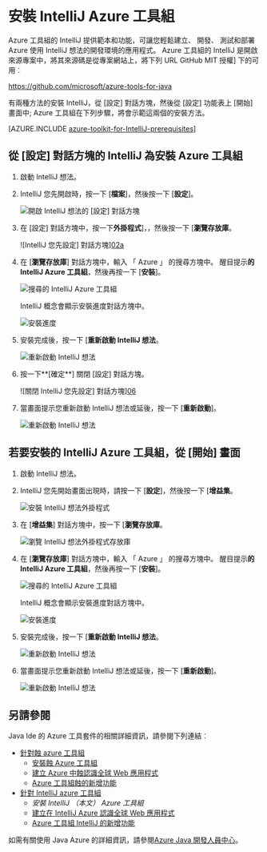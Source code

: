 <properties
    pageTitle="安裝 IntelliJ Azure 工具組 |Microsoft Azure"
    description="瞭解如何安裝 IntelliJ 概念 Azure 工具組。"
    services=""
    documentationCenter="java"
    authors="rmcmurray"
    manager="wpickett"
    editor=""/>

<tags
    ms.service="multiple"
    ms.workload="na"
    ms.tgt_pltfrm="multiple"
    ms.devlang="Java"
    ms.topic="article"
    ms.date="08/11/2016" 
    ms.author="robmcm"/>

# <a name="installing-the-azure-toolkit-for-intellij"></a>安裝 IntelliJ Azure 工具組

Azure 工具組的 IntelliJ 提供範本和功能，可讓您輕鬆建立、 開發、 測試和部署 Azure 使用 IntelliJ 想法的開發環境的應用程式。 Azure 工具組的 IntelliJ 是開啟來源專案中，將其來源碼是從專案網站上，將下列 URL GitHub MIT 授權] 下的可用︰

<https://github.com/microsoft/azure-tools-for-java>

有兩種方法的安裝 IntelliJ，從 [設定] 對話方塊，然後從 [設定] 功能表上 [開始] 畫面中; Azure 工具組在下列步驟，將會示範這兩個的安裝方法。

[AZURE.INCLUDE [azure-toolkit-for-IntelliJ-prerequisites](../includes/azure-toolkit-for-intellij-prerequisites.md)]

## <a name="to-install-the-azure-toolkit-for-intellij-from-the-settings-dialog-box"></a>從 [設定] 對話方塊的 IntelliJ 為安裝 Azure 工具組

1. 啟動 IntelliJ 想法。

1. IntelliJ 您先開啟時，按一下 [**檔案**]，然後按一下 [**設定**]。

    ![開啟 IntelliJ 想法的 [設定] 對話方塊][01a]

1. 在 [設定] 對話方塊中，按一下**外掛程式**]，，然後按一下 [**瀏覽存放庫**。

    ![IntelliJ 您先設定] 對話方塊][02a]

1. 在 [**瀏覽存放庫**] 對話方塊中，輸入 「 Azure 」 的搜尋方塊中。 醒目提示**的 IntelliJ Azure 工具組**，然後再按一下 [**安裝**]。

    ![搜尋的 IntelliJ Azure 工具組][03]

    IntelliJ 概念會顯示安裝進度對話方塊中。

    ![安裝進度][04]

1. 安裝完成後，按一下 [**重新啟動 IntelliJ 想法**。

    ![重新啟動 IntelliJ 想法][05]

1. 按一下**[確定**] 關閉 [設定] 對話方塊。

    ![關閉 IntelliJ 您先設定] 對話方塊][06]

1. 當畫面提示您重新啟動 IntelliJ 想法或延後，按一下 [**重新啟動**]。

    ![重新啟動 IntelliJ 想法][07]

## <a name="to-install-the-azure-toolkit-for-intellij-from-the-start-screen"></a>若要安裝的 IntelliJ Azure 工具組，從 [開始] 畫面

1. 啟動 IntelliJ 想法。

1. IntelliJ 您先開始畫面出現時，請按一下 [**設定**]，然後按一下 [**增益集**。

    ![安裝 IntelliJ 想法外掛程式][01b]

1. 在 [**增益集**] 對話方塊中，按一下 [**瀏覽存放庫**。

    ![瀏覽 IntelliJ 想法外掛程式存放庫][02b]

1. 在 [**瀏覽存放庫**] 對話方塊中，輸入 「 Azure 」 的搜尋方塊中。 醒目提示**的 IntelliJ Azure 工具組**，然後再按一下 [**安裝**]。

    ![搜尋的 IntelliJ Azure 工具組][03]

    IntelliJ 概念會顯示安裝進度對話方塊中。

    ![安裝進度][04]

1. 安裝完成後，按一下 [**重新啟動 IntelliJ 想法**。

    ![重新啟動 IntelliJ 想法][05]

1. 當畫面提示您重新啟動 IntelliJ 想法或延後，按一下 [**重新啟動**]。

    ![重新啟動 IntelliJ 想法][07]

## <a name="see-also"></a>另請參閱

Java Ide 的 Azure 工具套件的相關詳細資訊，請參閱下列連結︰

- [針對蝕 azure 工具組]
  - [安裝蝕 Azure 工具組]
  - [建立 Azure 中蝕認識全球 Web 應用程式]
  - [Azure 工具組蝕的新增功能]
- [針對 IntelliJ azure 工具組]
  - *安裝 IntelliJ （本文） Azure 工具組*
  - [建立在 IntelliJ Azure 認識全球 Web 應用程式]
  - [Azure 工具組 IntelliJ 的新增功能]

如需有關使用 Java Azure 的詳細資訊，請參閱[Azure Java 開發人員中心]。

<!-- URL List -->

[針對蝕 azure 工具組]: ./azure-toolkit-for-eclipse.md
[針對 IntelliJ azure 工具組]: ./azure-toolkit-for-intellij.md
[建立 Azure 中蝕認識全球 Web 應用程式]: ./app-service-web/app-service-web-eclipse-create-hello-world-web-app.md
[建立在 IntelliJ Azure 認識全球 Web 應用程式]: ./app-service-web/app-service-web-intellij-create-hello-world-web-app.md
[安裝蝕 Azure 工具組]: ./azure-toolkit-for-eclipse-installation.md
[Installing the Azure Toolkit for IntelliJ]: ./azure-toolkit-for-intellij-installation.md
[Azure 工具組蝕的新增功能]: ./azure-toolkit-for-eclipse-whats-new.md
[Azure 工具組 IntelliJ 的新增功能]: ./azure-toolkit-for-intellij-whats-new.md

[Azure Java 開發人員中心]: https://azure.microsoft.com/develop/java/

<!-- IMG List -->

[01a]: ./media/azure-toolkit-for-intellij-installation/01-intellij-file-settings.png
[01b]: ./media/azure-toolkit-for-intellij-installation/01-intellij-configure-dropdown.png
[02a]: ./media/azure-toolkit-for-intellij-installation/02-intellij-settings-dialog.png
[02b]: ./media/azure-toolkit-for-intellij-installation/02-intellij-plugins-dialog.png
[03]: ./media/azure-toolkit-for-intellij-installation/03-intellij-browse-repositories.png
[04]: ./media/azure-toolkit-for-intellij-installation/04-install-progress.png
[05]: ./media/azure-toolkit-for-intellij-installation/05-restart-intellij.png
[06]: ./media/azure-toolkit-for-intellij-installation/06-intellij-settings-dialog.png
[07]: ./media/azure-toolkit-for-intellij-installation/07-restart-intellij.png
